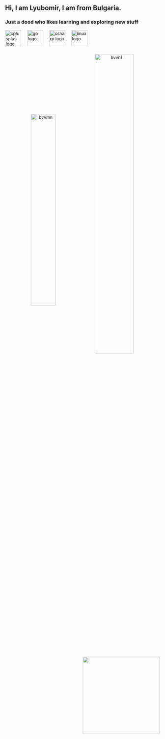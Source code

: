 <h2 align="left">Hi, I am Lyubomir, I am from Bulgaria.</h2>

###

<h3 align="left">Just a dood who likes learning and exploring new stuff</h3>


<div align="left">
  <img src="https://cdn.jsdelivr.net/gh/devicons/devicon/icons/cplusplus/cplusplus-original.svg" height="52" alt="cplusplus logo"  />
  <img width="12" />
  <img src="https://cdn.jsdelivr.net/gh/devicons/devicon/icons/go/go-original.svg" height="52" alt="go logo"  />
  <img width="12" />
  <img src="https://cdn.jsdelivr.net/gh/devicons/devicon/icons/csharp/csharp-original.svg" height="52" alt="csharp logo"  />
  <img width="12" />
  <img src="https://cdn.jsdelivr.net/gh/devicons/devicon/icons/linux/linux-original.svg" height="52" alt="linux logo"  />
</div>

###

<p align="center"> 
  <img align="center" width=40% src="https://github-readme-stats.vercel.app/api/top-langs?username=bvvn&show_icons=true&locale=en&layout=donut&theme=midnight-purple" alt="bvvmn" />
  <img align="center" width=50% src="https://github-readme-streak-stats-eight.vercel.app/?user=bvvn1&theme=midnight-purple" alt="bvvn1">
</p>


<img align="right" height="251" src="https://media4.giphy.com/media/v1.Y2lkPTc5MGI3NjExeXVjeHRieDZzcXRwaGc4bnlpNzk5aXZtcXJjYTY3Z3d6enZyMGhocyZlcD12MV9pbnRlcm5hbF9naWZfYnlfaWQmY3Q9Zw/QwpuMv6RBdK15gtASA/giphy.gif"  />

###

